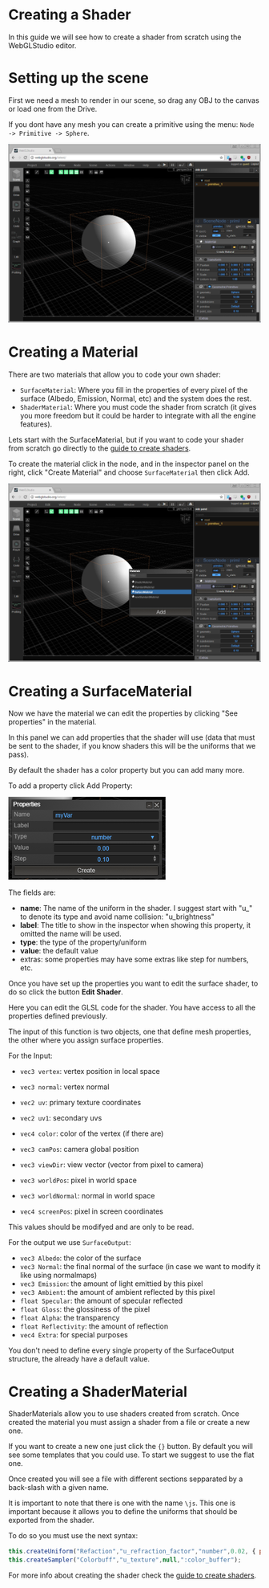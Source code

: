 # Creating a Shader

In this guide we will see how to create a shader from scratch using the WebGLStudio editor.

# Setting up the scene

First we need a mesh to render in our scene, so drag any OBJ to the canvas or load one from the Drive.

If you dont have any mesh you can create a primitive using the menu: ```Node -> Primitive -> Sphere```.

![Add one mesh](imgs/tutorial_shaders_1.png)

# Creating a Material

There are two materials that allow you to code your own shader:

- ```SurfaceMaterial```: Where you fill in the properties of every pixel of the surface (Albedo, Emission, Normal, etc) and the system does the rest.
- ```ShaderMaterial```: Where you must code the shader from scratch (it gives you more freedom but it could be harder to integrate with all the engine features).

Lets start with the SurfaceMaterial, but if you want to code your shader from scratch go directly to the [guide to create shaders](https://github.com/jagenjo/litescene.js/blob/master/guides/shaders.md).

To create the material click in the node, and in the inspector panel on the right, click "Create Material" and choose ```SurfaceMaterial``` then click Add.

![Create material](imgs/tutorial_shaders_2.png)

# Creating a SurfaceMaterial

Now we have the material we can edit the properties by clicking "See properties" in the material.

In this panel we can add properties that the shader will use (data that must be sent to the shader, if you know shaders this will be the uniforms that we pass).

By default the shader has a color property but you can add many more.

To add a property click Add Property:

![Create material](imgs/tutorial_shaders_3.png)

The fields are:

- __name__: The name of the uniform in the shader. I suggest start with "u_" to denote its type and avoid name collision: "u_brightness"
- __label__: The title to show in the inspector when showing this property, it omitted the name will be used.
- __type__: the type of the property/uniform
- __value__: the default value
- extras: some properties may have some extras like step for numbers, etc.

Once you have set up the properties you want to edit the surface shader, to do so click the button __Edit Shader__.

Here you can edit the GLSL code for the shader. You have access to all the properties defined previously.

The input of this function is two objects, one that define mesh properties, the other where you assign surface properties.

For the Input:

- ```vec3 vertex```: vertex position in local space
- ```vec3 normal```: vertex normal
- ```vec2 uv```: primary texture coordinates
- ```vec2 uv1```: secondary uvs
- ```vec4 color```: color of the vertex (if there are)

- ```vec3 camPos```: camera global position
- ```vec3 viewDir```: view vector (vector from pixel to camera)
- ```vec3 worldPos```: pixel in world space
- ```vec3 worldNormal```: normal in world space
- ```vec4 screenPos```: pixel in screen coordinates

This values should be modifyed and are only to be read.

For the output we use ```SurfaceOutput```:

- ```vec3 Albedo```: the color of the surface
- ```vec3 Normal```: the final normal of the surface (in case we want to modify it like using normalmaps)
- ```vec3 Emission```: the amount of light emittied by this pixel
- ```vec3 Ambient```: the amount of ambient reflected by this pixel
- ```float Specular```: the amount of specular reflected
- ```float Gloss```: the glossiness of the pixel
- ```float Alpha```: the transparency
- ```float Reflectivity```: the amount of reflection
- ```vec4 Extra```:  for special purposes

You don't need to define every single property of the SurfaceOutput structure, the already have a default value.

# Creating a ShaderMaterial

ShaderMaterials allow you to use shaders created from scratch. Once created the material you must assign a shader from a file or create a new one.

If you want to create a new one just click the ```{}``` button. By default you will see some templates that you could use. To start we suggest to use the flat one.

Once created you will see a file with different sections sepparated by a back-slash with a given name.

It is important to note that there is one with the name ```\js```. This one is important because it allows you to define the uniforms that should be exported from the shader.

To do so you must use the next syntax:

```js
this.createUniform("Refaction","u_refraction_factor","number",0.02, { precision: 3, step: 0.001 });
this.createSampler("Colorbuff","u_texture",null,":color_buffer");
```

For more info about creating the shader check the [guide to create shaders](https://github.com/jagenjo/litescene.js/blob/master/guides/shaders.md).




